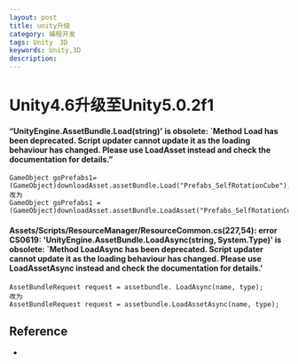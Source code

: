 ```yaml
---
layout: post
title: unity升级
category: 编程开发
tags: Unity　3D
keywords: Unity,3D
description: 
---
```


# Unity4.6升级至Unity5.0.2f1

#### “UnityEngine.AssetBundle.Load(string)' is obsolete: `Method Load has been deprecated. Script updater cannot update it as the loading behaviour has changed. Please use LoadAsset instead and check the documentation for details.”

```
GameObject goPrefabs1= (GameObject)downloadAsset.assetBundle.Load("Prefabs_SelfRotationCube");
改为
GameObject goPrefabs1 = (GameObject)downloadAsset.assetBundle.LoadAsset("Prefabs_SelfRotationCube");
```
#### Assets/Scripts/ResourceManager/ResourceCommon.cs(227,54): error CS0619: 'UnityEngine.AssetBundle.LoadAsync(string, System.Type)' is obsolete: `Method LoadAsync has been deprecated. Script updater cannot update it as the loading behaviour has changed. Please use LoadAssetAsync instead and check the documentation for details.'

```
AssetBundleRequest request = assetbundle. LoadAsync(name, type);
改为
AssetBundleRequest request = assetbundle.LoadAssetAsync(name, type);
```

## Reference
* 
